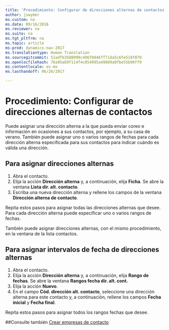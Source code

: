 ```yaml
---
title: 'Procedimiento: Configurar de direcciones alternas de contactos'
author: jswymer
ms.custom: na
ms.date: 09/16/2016
ms.reviewer: na
ms.suite: na
ms.tgt_pltfrm: na
ms.topic: article
ms-prod: dynamics-nav-2017
ms.translationtype: Human Translation
ms.sourcegitcommit: 51adfb3588099c496f0946ff71da5c6fe518f070
ms.openlocfilehash: 76a95ab9f114f4c854995a49089a0fbe55b96ff9
ms.contentlocale: es-mx
ms.lasthandoff: 06/26/2017

---
```

# <a name="how-to-set-up-alternative-addresses-for-contacts"></a>Procedimiento: Configurar de direcciones alternas de contactos
Puede asignar una dirección alterna a la que pueda enviar coreo e información en ocasiones a sus contactos, por ejemplo, a su casa de verano. También puede asignar uno o varios rangos de fechas para cada dirección alterna especificada para sus contactos para indicar cuándo es válida una dirección.

## <a name="to-assign-an-alternative-address"></a>Para asignar direcciones alternas
1. Abra el contacto.
2. Elija la acción **Dirección alterna** y, a continuación, elija **Ficha**. Se abre la ventana **Lista dir. alt. contacto**.
3. Escriba una nueva dirección alterna y rellene los campos de la ventana **Dirección alterna de contacto**.

Repita estos pasos para asignar todas las direcciones alternas que desee. Para cada dirección alterna puede especificar uno o varios rangos de fechas.

También puede asignar direcciones alternas, con el mismo procedimiento, en la ventana de la lista contactos.

## <a name="to-assign-an-alternative-address-date-range"></a>Para asignar intervalos de fecha de direcciones alternas
1. Abra el contacto.
2. Elija la acción **Dirección alterna** y, a continuación, elija **Rango de fechas**. Se abre la ventana **Rangos fecha dir. alt. cont.**
3. Elija la acción **Nuevo**.
4. En el campo **Cód. dirección alt. contacto**, seleccione una dirección alterna para este contacto y, a continuación, rellene los campos **Fecha inicial** y **Fecha final**.

Repita estos pasos para asignar todos los rangos fechas que desee.

##<a name="see-also"></a>Consulte también
[Crear empresas de contacto](marketing-create-contact-companies.md)

